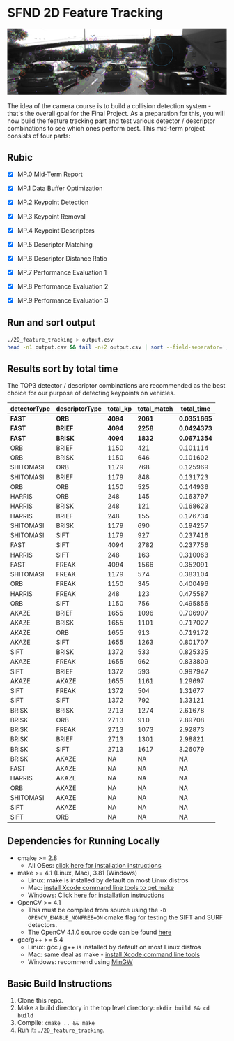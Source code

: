 # SFND 2D Feature Tracking


![](images/keypoints.png)

The idea of the camera course is to build a collision detection system - that's the overall goal for the Final Project. As a preparation for this, you will now build the feature tracking part and test various detector / descriptor combinations to see which ones perform best. This mid-term project consists of four parts:

## Rubic

+ [x] MP.0 Mid-Term Report
+ [x] MP.1 Data Buffer Optimization
+ [x] MP.2 Keypoint Detection
+ [x] MP.3 Keypoint Removal
+ [x] MP.4 Keypoint Descriptors
+ [x] MP.5 Descriptor Matching
+ [x] MP.6 Descriptor Distance Ratio
+ [x] MP.7 Performance Evaluation 1
+ [x] MP.8 Performance Evaluation 2
+ [x] MP.9 Performance Evaluation 3


## Run and sort output 
```bash
./2D_feature_tracking > output.csv
head -n1 output.csv && tail -n+2 output.csv | sort --field-separator=',' --key=5 
```

## Results sort by total time
The TOP3 detector / descriptor combinations are recommended 
as the best choice for our purpose of detecting keypoints on vehicles.

|detectorType|descriptorType|total_kp|total_match|total_time|
|------------|--------------|--------|-----------|----------|
|**FAST**    |**ORB**       |**4094**|**2061**   |**0.0351665** |
|**FAST**    |**BRIEF**     |**4094**|**2258**   |**0.0424373** |
|**FAST**    |**BRISK**     |**4094**|**1832**   |**0.0671354** |
|ORB         |BRIEF         |1150    |421        |0.101114  |
|ORB         |BRISK         |1150    |646        |0.101602  |
|SHITOMASI   |ORB           |1179    |768        |0.125969  |
|SHITOMASI   |BRIEF         |1179    |848        |0.131723  |
|ORB         |ORB           |1150    |525        |0.144936  |
|HARRIS      |ORB           |248     |145        |0.163797  |
|HARRIS      |BRISK         |248     |121        |0.168623  |
|HARRIS      |BRIEF         |248     |155        |0.176734  |
|SHITOMASI   |BRISK         |1179    |690        |0.194257  |
|SHITOMASI   |SIFT          |1179    |927        |0.237416  |
|FAST        |SIFT          |4094    |2782       |0.237756  |
|HARRIS      |SIFT          |248     |163        |0.310063  |
|FAST        |FREAK         |4094    |1566       |0.352091  |
|SHITOMASI   |FREAK         |1179    |574        |0.383104  |
|ORB         |FREAK         |1150    |345        |0.400496  |
|HARRIS      |FREAK         |248     |123        |0.475587  |
|ORB         |SIFT          |1150    |756        |0.495856  |
|AKAZE       |BRIEF         |1655    |1096       |0.706907  |
|AKAZE       |BRISK         |1655    |1101       |0.717027  |
|AKAZE       |ORB           |1655    |913        |0.719172  |
|AKAZE       |SIFT          |1655    |1263       |0.801707  |
|SIFT        |BRISK         |1372    |533        |0.825335  |
|AKAZE       |FREAK         |1655    |962        |0.833809  |
|SIFT        |BRIEF         |1372    |593        |0.997947  |
|AKAZE       |AKAZE         |1655    |1161       |1.29697   |
|SIFT        |FREAK         |1372    |504        |1.31677   |
|SIFT        |SIFT          |1372    |792        |1.33121   |
|BRISK       |BRISK         |2713    |1274       |2.61678   |
|BRISK       |ORB           |2713    |910        |2.89708   |
|BRISK       |FREAK         |2713    |1073       |2.92873   |
|BRISK       |BRIEF         |2713    |1301       |2.98821   |
|BRISK       |SIFT          |2713    |1617       |3.26079   |
|BRISK       |AKAZE         |NA      |NA         |NA        |
|FAST        |AKAZE         |NA      |NA         |NA        |
|HARRIS      |AKAZE         |NA      |NA         |NA        |
|ORB         |AKAZE         |NA      |NA         |NA        |
|SHITOMASI   |AKAZE         |NA      |NA         |NA        |
|SIFT        |AKAZE         |NA      |NA         |NA        |
|SIFT        |ORB           |NA      |NA         |NA        |

## Dependencies for Running Locally
* cmake >= 2.8
  * All OSes: [click here for installation instructions](https://cmake.org/install/)
* make >= 4.1 (Linux, Mac), 3.81 (Windows)
  * Linux: make is installed by default on most Linux distros
  * Mac: [install Xcode command line tools to get make](https://developer.apple.com/xcode/features/)
  * Windows: [Click here for installation instructions](http://gnuwin32.sourceforge.net/packages/make.htm)
* OpenCV >= 4.1
  * This must be compiled from source using the `-D OPENCV_ENABLE_NONFREE=ON` cmake flag for testing the SIFT and SURF detectors.
  * The OpenCV 4.1.0 source code can be found [here](https://github.com/opencv/opencv/tree/4.1.0)
* gcc/g++ >= 5.4
  * Linux: gcc / g++ is installed by default on most Linux distros
  * Mac: same deal as make - [install Xcode command line tools](https://developer.apple.com/xcode/features/)
  * Windows: recommend using [MinGW](http://www.mingw.org/)

## Basic Build Instructions

1. Clone this repo.
2. Make a build directory in the top level directory: `mkdir build && cd build`
3. Compile: `cmake .. && make`
4. Run it: `./2D_feature_tracking`.